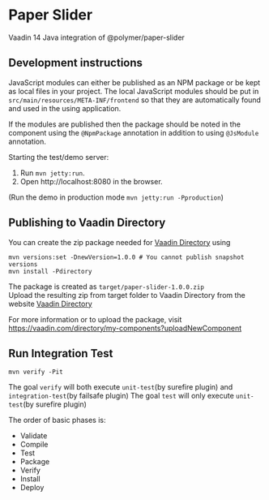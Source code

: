 # Paper Slider

Vaadin 14 Java integration of @polymer/paper-slider

## Development instructions

JavaScript modules can either be published as an NPM package or be kept as local 
files in your project. The local JavaScript modules should be put in 
`src/main/resources/META-INF/frontend` so that they are automatically found and 
used in the using application.

If the modules are published then the package should be noted in the component 
using the `@NpmPackage` annotation in addition to using `@JsModule` annotation.


Starting the test/demo server:
1. Run `mvn jetty:run`.
2. Open http://localhost:8080 in the browser.  

(Run the demo in production mode `mvn jetty:run -Pproduction`)

## Publishing to Vaadin Directory

You can create the zip package needed for [Vaadin Directory](https://vaadin.com/directory/) using

```
mvn versions:set -DnewVersion=1.0.0 # You cannot publish snapshot versions 
mvn install -Pdirectory
```

The package is created as `target/paper-slider-1.0.0.zip`  
Upload the resulting zip from target folder to Vaadin Directory from the website [Vaadin Directory](https://vaadin.com/directory)

For more information or to upload the package, visit https://vaadin.com/directory/my-components?uploadNewComponent



## Run Integration Test
```
mvn verify -Pit
```

The goal `verify` will both execute `unit-test`(by surefire plugin) and `integration-test`(by failsafe plugin)
The goal `test` will only execute `unit-test`(by surefire plugin)

The order of basic phases is:
- Validate
- Compile
- Test
- Package
- Verify
- Install
- Deploy


